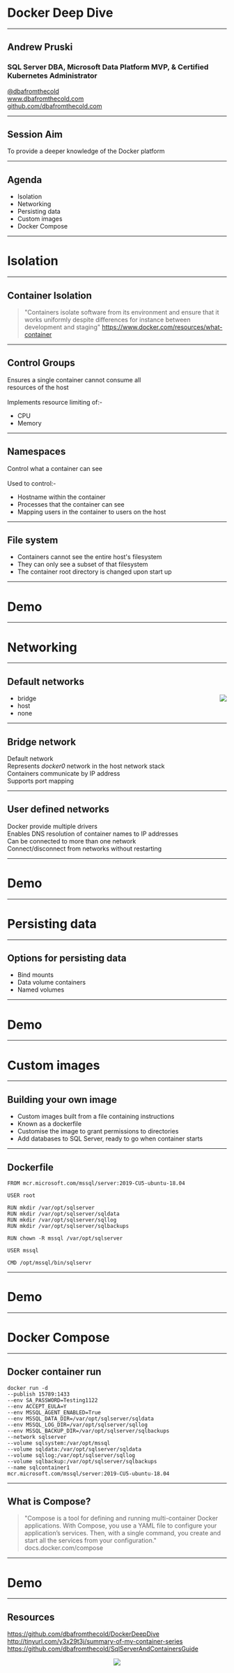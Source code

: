 # Docker Deep Dive

---

## Andrew Pruski

### SQL Server DBA, Microsoft Data Platform MVP, & Certified Kubernetes Administrator
<!-- .slide: style="text-align: left;"> -->
<a href="https://twitter.com/dbafromthecold">@dbafromthecold</a><br>
www.dbafromthecold.com<br>
<a href="https://github.com/dbafromthecold">github.com/dbafromthecold.com</a>

---

## Session Aim
<!-- .slide: style="text-align: left;"> -->
To provide a deeper knowledge of the Docker platform

---

## Agenda
<!-- .slide: style="text-align: left;"> -->
- Isolation<br>
- Networking<br>
- Persisting data<br>
- Custom images<br>
- Docker Compose<br>

---

# Isolation

---

## Container Isolation
<!-- .slide: style="text-align: left;"> -->
>"Containers isolate software from its environment and ensure that it works uniformly 
>despite differences for instance between development and staging"
https://www.docker.com/resources/what-container

---

## Control Groups
<!-- .slide: style="text-align: left;"> -->
Ensures a single container cannot consume all<br>
resources of the host<br>
<br>
Implements resource limiting of:-
- CPU
- Memory

---

## Namespaces
<!-- .slide: style="text-align: left;"> -->
Control what a container can see<br>
<br>
Used to control:-<br>
- Hostname within the container
- Processes that the container can see
- Mapping users in the container to users on the host

---

## File system
<!-- .slide: style="text-align: left;"> -->
- Containers cannot see the entire host's filesystem<br>
- They can only see a subset of that filesystem<br>
- The container root directory is changed upon start up

---

# Demo

---

# Networking

---

## Default networks
<!-- .slide: style="text-align: left;"> -->
<img src="images/docker_default_networks.png" style="float: right"/>

- bridge<br>
- host<br>
- none<br>

---

## Bridge network
<!-- .slide: style="text-align: left;"> -->
Default network<br>
Represents _docker0_ network in the host network stack<br>
Containers communicate by IP address<br>
Supports port mapping 

---

## User defined networks
<!-- .slide: style="text-align: left;"> -->
Docker provide multiple drivers<br>
Enables DNS resolution of container names to IP addresses<br>
Can be connected to more than one network<br>
Connect/disconnect from networks without restarting<br>

---

# Demo

---

# Persisting data

---

## Options for persisting data
<!-- .slide: style="text-align: left;"> -->
- Bind mounts<br>
- Data volume containers<br>
- Named volumes

---

# Demo

---

# Custom images

---

## Building your own image
<!-- .slide: style="text-align: left;"> -->
- Custom images built from a file containing instructions<br>
- Known as a dockerfile<br>
- Customise the image to grant permissions to directories<br>
- Add databases to SQL Server, ready to go when container starts<br>

---

## Dockerfile

<pre><code data-line-numbers="1|3|5-8|10|12|14">FROM mcr.microsoft.com/mssql/server:2019-CU5-ubuntu-18.04

USER root

RUN mkdir /var/opt/sqlserver
RUN mkdir /var/opt/sqlserver/sqldata
RUN mkdir /var/opt/sqlserver/sqllog
RUN mkdir /var/opt/sqlserver/sqlbackups

RUN chown -R mssql /var/opt/sqlserver

USER mssql

CMD /opt/mssql/bin/sqlservr
</pre></code>

---

# Demo

---

# Docker Compose

---

## Docker container run

<pre><code data-line-numbers="1|2|3-8|9|10-13|14|15">docker run -d
--publish 15789:1433
--env SA_PASSWORD=Testing1122
--env ACCEPT_EULA=Y
--env MSSQL_AGENT_ENABLED=True
--env MSSQL_DATA_DIR=/var/opt/sqlserver/sqldata
--env MSSQL_LOG_DIR=/var/opt/sqlserver/sqllog
--env MSSQL_BACKUP_DIR=/var/opt/sqlserver/sqlbackups
--network sqlserver
--volume sqlsystem:/var/opt/mssql
--volume sqldata:/var/opt/sqlserver/sqldata
--volume sqllog:/var/opt/sqlserver/sqllog
--volume sqlbackup:/var/opt/sqlserver/sqlbackups
--name sqlcontainer1
mcr.microsoft.com/mssql/server:2019-CU5-ubuntu-18.04
</pre></code>

---

## What is Compose?
<!-- .slide: style="text-align: left;"> -->
>"Compose is a tool for defining and running multi-container Docker applications.
>With Compose, you use a YAML file to configure your application’s services.
>Then, with a single command, you create and start all the services from your configuration."
docs.docker.com/compose

---

# Demo

---

## Resources
<!-- .slide: style="text-align: left;"> -->
https://github.com/dbafromthecold/DockerDeepDive<br>
http://tinyurl.com/y3x29t3j/summary-of-my-container-series<br>
https://github.com/dbafromthecold/SqlServerAndContainersGuide

<p align="center">
<img src="images/dockerdeepdive_qr_code.png" />
</p>

